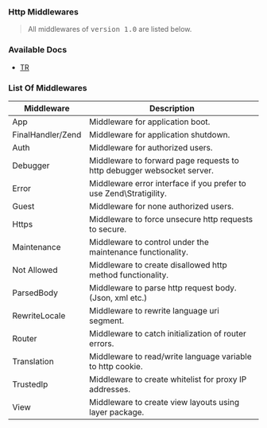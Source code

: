 
### Http Middlewares

> All middlewares of <kbd>version 1.0</kbd> are listed below.

### Available Docs

* [TR](docs/tr)

### List Of Middlewares

<table>
    <thead>
        <tr>
            <th>Middleware</th>
            <th>Description</th>
        </tr>
    </thead>
    <tbody>
        <tr>
            <td>App</td>
            <td>Middleware for application boot.</td>
        </tr>
        <tr>
            <td>FinalHandler/Zend</td>
            <td>Middleware for application shutdown.</td>
        </tr>
        <tr>
            <td>Auth</td>
            <td>Middleware for authorized users.</td>
        </tr>
        <tr>
            <td>Debugger</td>
            <td>Middleware to forward page requests to http debugger websocket server.</td>
        </tr>
        <tr>
            <td>Error</td>
            <td>Middleware error interface if you prefer to use Zend\Stratigility.</td>
        </tr>
        <tr>
            <td>Guest</td>
            <td>Middleware for none authorized users.</td>
        </tr>
        <tr>
            <td>Https</td>
            <td>Middleware to force unsecure http requests to secure.</td>
        </tr>
        <tr>
            <td>Maintenance</td>
            <td>Middleware to control under the maintenance functionality.</td>
        </tr>
        <tr>
            <td>Not Allowed</td>
            <td>Middleware to create disallowed http method functionality.</td>
        </tr>
        <tr>
            <td>ParsedBody</td>
            <td>Middleware to parse http request body. (Json, xml etc.)</td>
        </tr>
        <tr>
            <td>RewriteLocale</td>
            <td>Middleware to rewrite language uri segment.</td>
        </tr>
        <tr>
            <td>Router</td>
            <td>Middleware to catch initialization of router errors.</td>
        </tr>
        <tr>
            <td>Translation</td>
            <td>Middleware to read/write language variable to http cookie.</td>
        </tr>
        <tr>
            <td>TrustedIp</td>
            <td>Middleware to create whitelist for proxy IP addresses.</td>
        </tr>
        <tr>
            <td>View</td>
            <td>Middleware to create view layouts using layer package.</td>
        </tr>
    </tbody>
</table>
